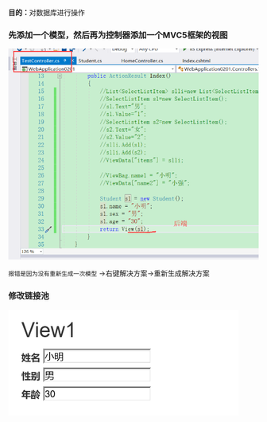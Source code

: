 <b>目的：</b>对数据库进行操作

### 先添加一个模型，然后再为控制器添加一个MVC5框架的视图

![](https://github.com/swordboyASS/MVC5/blob/master/picture/20.png)

`报错是因为没有重新生成一次模型` ->右键解决方案->重新生成解决方案

### 修改链接池
![](https://github.com/swordboyASS/MVC5/blob/master/picture/21.png)
